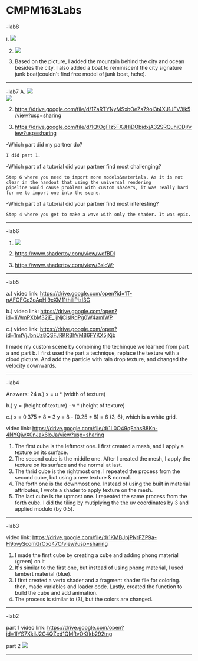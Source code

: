 # CMPM163Labs

-lab8

i. ![](lab8/hongkong.jpg)

2. ![](lab8/ScreenShot.png)

3. Based on the picture, I added the mountain behind the city and ocean besides the city.
   I also added a boat to reminiscent the city signature junk boat(couldn't find free model of junk boat, hehe).
    
-------------------------------------
-lab7
A. ![](image/lab7/1.png)  
      ![](image/lab7/2.png)

2. https://drive.google.com/file/d/1ZaRTYNyMSxbOeZs79oI3t4XJ1JFV3jk5/view?usp=sharing

3. https://drive.google.com/file/d/1QtOgFIz5FXJHiDObidxjA32SRQuhiCDj/view?usp=sharing


-Which part did my partner do?

    I did part 1.
-Which part of a tutorial did your partner find most challenging?

    Step 6 where you need to import more models&materials. As it is not clear in the handout that using the universal rendering
    pipeline would cause problems with custom shaders, it was really hard for me to import one into the scene.
-Which part of a tutorial did your partner find most interesting?

    Step 4 where you get to make a wave with only the shader. It was epic.
    
-------------------------------------
-lab6
1. ![](lab6/screenshot.png)

2. https://www.shadertoy.com/view/wdfBDl

3. https://www.shadertoy.com/view/3slcWr
-------------------------------------
-lab5

a.) video link: https://drive.google.com/open?id=1T-nAFOFCe2oApHi9cXM11thiliPizI3G

b.) video link: https://drive.google.com/open?id=1iWmPXbM32jE_ijNjCislKdPg0W4amIWP

c.) video link: https://drive.google.com/open?id=1mtVjJbnUz8QSFJRKRBhVM86FYKX5jXjb

I made my custom scene by combining the techinque we learned from part a and part b. 
I first used the part a technique, replace the texture with a cloud picture. 
And add the particle with rain drop texture, and changed the velocity downwards.

-------------------------------------
-lab4

Answers:
24 a.) x = u * (width of texture)

   b.) y = (height of texture) - v * (height of texture)
   
   c.) x = 0.375 * 8 = 3
       y = 8 - (0.25 * 8) = 6
       (3, 6), which is a white grid.
       

video link: https://drive.google.com/file/d/1L0O49qEahsB8Kn-4NYQjwX0nJak6loJa/view?usp=sharing

1. The first cube is the leftmost one. I first created a mesh, and I apply a texture on its surface.
2. The second cube is the middle one. After I created the mesh, I apply the texture on its surface and the normal at last. 
3. The thrid cube is the rightmost one. I repeated the process from the second cube, but using a new texture & normal.
4. The forth one is the downmost one. Instead of using the built in material attributes, I wrote a shader to apply texture
   on the mesh.
5. The last cube is the upmost one. I repeated the same process from the forth cube. I did the tiling by mutiplying the 
   the uv coordinates by 3 and applied modulo (by 0.5).

-------------------------------------
-lab3

video link: https://drive.google.com/file/d/1KMBJpjPNrFZP9a-H9bvyScomGrOxq47O/view?usp=sharing

1. I made the first cube by creating a cube and adding phong material (green) on it
2. It's similar to the first one, but instead of using phong material, I used lambert material (blue).
3. I first created a vertx shader and a fragment shader file for coloring. then, made variables and
   loader code. Lastly, created the function to build the cube and add animation.
4. The process is similar to (3), but the colors are changed.

-------------------------------------
-lab2

part 1 video link: https://drive.google.com/open?id=1lYS7XkilJ2G4QZed1QMRvOKfkb292tng

part 2
![](image/lab2/part2.png)

-------------------------------------
